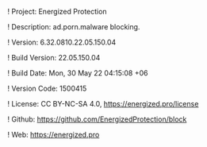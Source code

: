 ! Project: Energized Protection

! Description: ad.porn.malware blocking.

! Version: 6.32.0810.22.05.150.04

! Build Version: 22.05.150.04

! Build Date: Mon, 30 May 22 04:15:08 +06

! Version Code: 1500415

! License: CC BY-NC-SA 4.0, https://energized.pro/license

! Github: https://github.com/EnergizedProtection/block

! Web: https://energized.pro
